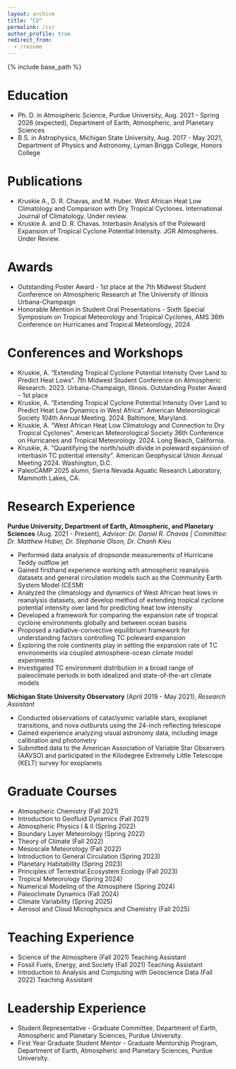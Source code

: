 ```yaml
---
layout: archive
title: "CV"
permalink: /cv/
author_profile: true
redirect_from:
  - /resume
---
```


{% include base_path %}

Education
======
* Ph. D. in Atmospheric Science, Purdue University, Aug. 2021 - Spring 2026 (expected), Department of Earth, Atmospheric, and Planetary Sciences
* B.S. in Astrophysics, Michigan State University, Aug. 2017 - May 2021, Department of Physics and Astronomy, Lyman Briggs College, Honors College

Publications
======
* Kruskie A., D. R. Chavas, and M. Huber. West African Heat Low Climatology and Comparison with Dry Tropical Cyclones. International Journal of Climatology. Under review.
* Kruskie A. and D. R. Chavas. Interbasin Analysis of the Poleward Expansion of Tropical Cyclone Potential Intensity. JGR Atmospheres. Under Review.

Awards
======
* Outstanding Poster Award - 1st place at the 7th Midwest Student Conference on Atmospheric Research at The University of Illinois Urbana-Champaign
* Honorable Mention in Student Oral Presentations - Sixth Special Symposium on Tropical Meteorology and Tropical Cyclones, AMS 36th Conference on Hurricanes and Tropical Meteorology, 2024


Conferences and Workshops
======
* Kruskie, A. “Extending Tropical Cyclone Potential Intensity Over Land to Predict Heat Lows”. 7th Midwest Student Conference on Atmospheric Research. 2023. Urbana-Champaign, Illinois. Outstanding Poster Award - 1st place
* Kruskie, A. “Extending Tropical Cyclone Potential Intensity Over Land to Predict Heat Low Dynamics in West Africa”. American Meteorological Society 104th Annual Meeting. 2024. Baltimore, Maryland.   
* Kruskie, A. “West African Heat Low Climatology and Connection to Dry Tropical Cyclones”. American Meteorological Society 36th Conference on Hurricanes and Tropical Meteorology. 2024. Long Beach, California.   
* Kruskie, A. “Quantifying the north/south divide in poleward expansion of interbasin TC potential intensity”. American Geophysical Union Annual Meeting 2024. Washington, D.C.
* PaleoCAMP 2025 alumn, Sierra Nevada Aquatic Research Laboratory, Mammoth Lakes, CA.

Research Experience
======
**Purdue University, Department of Earth, Atmospheric, and Planetary Sciences** (Aug. 2021 - Present), _Advisor: Dr. Daniel R. Chavas | Committee: Dr. Matthew Huber, Dr. Stephanie Olson, Dr. Chanh Kieu_
* Performed data analysis of dropsonde measurements of Hurricane Teddy outflow jet
* Gained firsthand experience working with atmospheric reanalysis datasets and general circulation models such as the Community Earth System Model (CESM)
* Analyzed the climatology and dynamics of West African heat lows in reanalysis datasets, and develop method of extending tropical cyclone potential intensity over land for predicting heat low intensity 
* Developed a framework for comparing the expansion rate of tropical cyclone environments globally and between ocean basins
* Proposed a radiative-convective equilibrium framework for understanding factors controlling TC poleward expansion 
* Exploring the role continents play in setting the expansion rate of TC environments via coupled atmosphere-ocean climate model experiments
* Investigated TC environment distribution in a broad range of paleoclimate periods in both idealized and state-of-the-art climate models


**Michigan State University Observatory** (April 2019 - May 2021), _Research Assistant_
* Conducted observations of cataclysmic variable stars, exoplanet transitions, and nova outbursts using the 24-inch reflecting telescope 
* Gained experience analyzing visual astronomy data, including image calibration and photometry
* Submitted data to the American Association of Variable Star Observers (AAVSO) and participated in the Kilodegree Extremely Little Telescope (KELT) survey for exoplanets

Graduate Courses
======
* Atmospheric Chemistry (Fall 2021)
* Introduction to Geofluid Dynamics (Fall 2021)
* Atmospheric Physics I & II (Spring 2022)
* Boundary Layer Meteorology (Spring 2022)
* Theory of Climate (Fall 2022)
* Mesoscale Meteorology (Fall 2022)
* Introduction to General Circulation (Spring 2023)
* Planetary Habitability (Spring 2023)
* Principles of Terrestrial Ecosystem Ecology (Fall 2023)
* Tropical Meteorology (Spring 2024)
* Numerical Modeling of the Atmosphere (Spring 2024)
* Paleoclimate Dynamics (Fall 2024)
* Climate Variability (Spring 2025)
* Aerosol and Cloud Microphysics and Chemistry (Fall 2025)

Teaching Experience
======
* Science of the Atmosphere (Fall 2021) Teaching Assistant
* Fossil Fuels, Energy, and Society (Fall 2021) Teaching Assistant
* Introduction to Analysis and Computing with Geoscience Data (Fall 2022) Teaching Assistant

Leadership Experience
======
* Student Representative - Graduate Committee, Department of Earth, Atmospheric and Planetary Sciences, Purdue University.
* First Year Graduate Student Mentor - Graduate Mentorship Program, Department of Earth, Atmospheric and Planetary Sciences, Purdue University.


